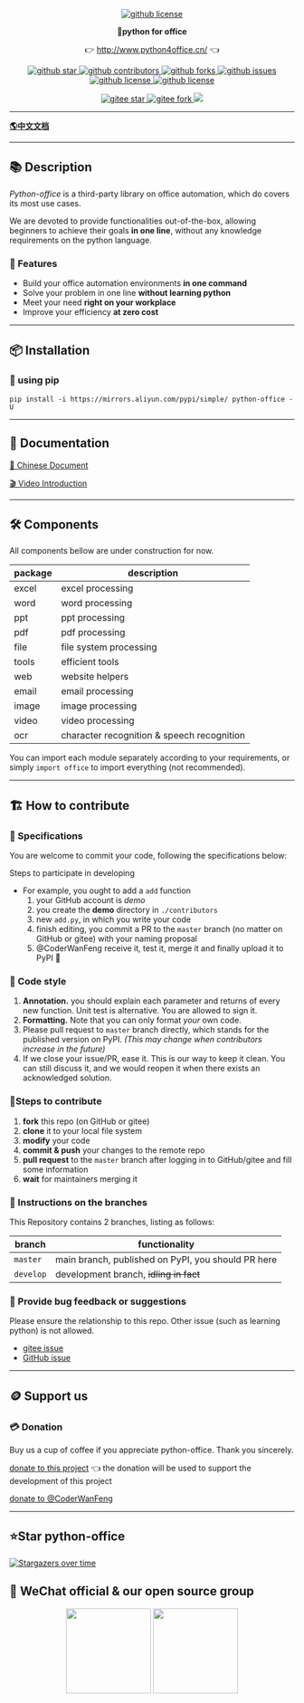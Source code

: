 <p align="center">
    <a target="_blank" href='https://github.com/CoderWanFeng/python-office'>
    <img src="https://raw.gitcode.com/CoderWanFeng1/website/raw/main/github-nav.jpg" alt="github license"/>
    </a>   
</p>
<p align="center">
	<strong>🍬python for office</strong>
</p>
<p align="center">
	👉 <a href="http://www.python4office.cn/">http://www.python4office.cn/</a> 👈
</p>


<p align="center" name="'github">
    <a target="_blank" href='https://github.com/CoderWanFeng/python-office'>
    <img src="https://img.shields.io/github/stars/CoderWanFeng/python-office.svg?style=social" alt="github star"/>
    </a>
    <a target="_blank" href='https://github.com/CoderWanFeng/python-office'>
    <img src="https://img.shields.io/github/contributors/CoderWanFeng/python-office" alt="github contributors"/>
    </a>
    <a target="_blank" href='https://github.com/CoderWanFeng/python-office'>
    <img src="https://img.shields.io/github/forks/CoderWanFeng/python-office" alt="github forks"/>
    </a>
    <a target="_blank" href='https://github.com/CoderWanFeng/python-office'>
    <img src="https://img.shields.io/github/issues/CoderWanFeng/python-office" alt="github issues"/>
    </a>	
    <a target="_blank" href='https://github.com/CoderWanFeng/python-office'>
    <img src="https://img.shields.io/github/issues-pr/CoderWanFeng/python-office" alt="github license"/>
    </a>
    <a target="_blank" href='https://github.com/CoderWanFeng/python-office'>
    <img src="https://img.shields.io/github/license/CoderWanFeng/python-office" alt="github license"/>
    </a>   
</p>

<p align="center" name="gitee">
	<a target="_blank" href='https://gitee.com/CoderWanFeng/python-office/'>
		<img src='https://gitee.com/CoderWanFeng/python-office/badge/star.svg?theme=dark' alt='gitee star'/>
	</a>
	<a target="_blank" href='https://github.com/CoderWanFeng/python-office'>
		<img src="https://gitee.com/CoderWanFeng/python-office/badge/fork.svg?theme=dark" alt="gitee fork"/>
	</a>
	<a href="http://www.python4office.cn/images/qq.jpg">
	<img src="https://img.shields.io/badge/QQ-163434413-orange"/></a>
</p>





-------------------------------------------------------------------------------

[**🌎中文文档**](README.md)

-------------------------------------------------------------------------------

## 📚 Description

*Python-office* is a third-party library on office automation,
which do covers its most use cases.

We are devoted to provide functionalities out-of-the-box,
allowing beginners to achieve their goals **in one line**,
without any knowledge requirements on the python language.

### 🍺 Features

- Build your office automation environments **in one command**
- Solve your problem in one line **without learning python**
- Meet your need **right on your workplace**
- Improve your efficiency **at zero cost**

-------------------------------------------------------------------------------

## 📦 Installation

### 🍊 using pip

```shell
pip install -i https://mirrors.aliyun.com/pypi/simple/ python-office -U
```

-------------------------------------------------------------------------------

## 📝 Documentation

[📘 Chinese Document](http://www.python4office.cn/python-office/profile/)

[🎬 Video Introduction](https://space.bilibili.com/259649365/channel/collectiondetail?sid=378950)

-------------------------------------------------------------------------------

## 🛠 Components

All components bellow are under construction for now.

| package | description                                |
|---------|--------------------------------------------|
| excel   | excel processing                           |
| word    | word processing                            |
| ppt     | ppt processing                             |
| pdf     | pdf processing                             |
| file    | file system processing                     |
| tools   | efficient tools                            |
| web     | website helpers                            |
| email   | email processing                           |
| image   | image processing                           |
| video   | video processing                           |
| ocr     | character recognition & speech recognition |

You can import each module separately according to your requirements,
or simply `import office` to import everything (not recommended).

-------------------------------------------------------------------------------

## 🏗 How to contribute

### 📐 Specifications

You are welcome to commit your code, following the specifications below:

Steps to participate in developing

- For example, you ought to add a `add` function
    1. your GitHub account is *demo*
    2. you create the **demo** directory in `./contributors`
    3. new `add.py`, in which you write your code
    4. finish editing, you commit a PR to the `master` branch (no matter on GitHub or gitee) with your naming proposal
    5. @CoderWanFeng receive it, test it, merge it and finally upload it to PyPI 🎉

### 📐 Code style

1. **Annotation.** you should explain each parameter and returns of every new function.
   Unit test is alternative. You are allowed to sign it.
2. **Formatting.** Note that you can only format *your* own code.
3. Please pull request to `master` branch directly, which stands for the published version on PyPI.
   *(This may change when contributors increase in the future)*
4. If we close your issue/PR, ease it. This is our way to keep it clean.
   You can still discuss it, and we would reopen it when there exists an acknowledged solution.

### 🧬Steps to contribute

1. **fork** this repo (on GitHub or gitee)
2. **clone** it to your local file system
3. **modify** your code
4. **commit & push** your changes to the remote repo
5. **pull request** to the `master` branch after logging in to GitHub/gitee and fill some information
6. **wait** for maintainers merging it

### 🎋 Instructions on the branches

This Repository contains 2 branches, listing as follows:

| branch    | functionality                                       |
|-----------|-----------------------------------------------------|
| `master`  | main branch, published on PyPI, you should PR here  |
| `develop` | development branch, ~~idling in fact~~              |

### 🐞 Provide bug feedback or suggestions

Please ensure the relationship to this repo.
Other issue (such as learning python) is not allowed.

- [gitee issue](https://gitee.com/CoderWanFeng/python-office/issues)
- [GitHub issue](https://github.com/CoderWanFeng/python-office/issues)

-------------------------------------------------------------------------------

## 🪙 Support us

### 💳 Donation

Buy us a cup of coffee if you appreciate python-office. Thank you sincerely.

[donate to this project](https://gitee.com/CoderWanFeng/python-office)
👈 the donation will be used to support the development of this project

[donate to @CoderWanFeng](http://www.python4office.cn/wechat-qrcode/)


-------------------------------------------------------------------------------

## ⭐Star python-office

[![Stargazers over time](https://starchart.cc/CoderWanFeng/python-office.svg)](https://starchart.cc/CoderWanFeng/python-office)

## 📌 WeChat official & our open source group

<div align="center">
	<img src="http://www.python4office.cn/images/account-display/10-gzh.jpg" height="150">
	<img src="https://www.python-office.com/api/img-cdn/python-office.jpg" height="150">
</div>